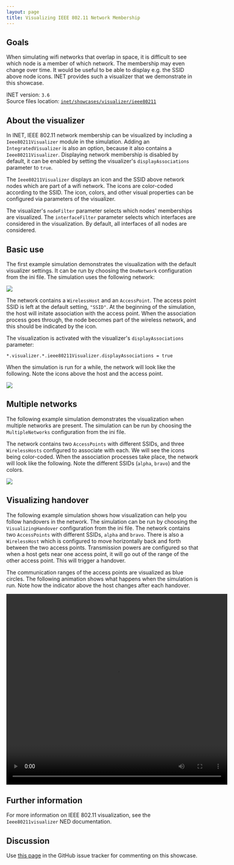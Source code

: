 ```yaml
---
layout: page
title: Visualizing IEEE 802.11 Network Membership
---
```


## Goals

When simulating wifi networks that overlap in space, it is difficult to
see which node is a member of which network. The membership may even
change over time. It would be useful to be able to display e.g. the SSID
above node icons. INET provides such a visualizer that we demonstrate in
this showcase.

INET version: `3.6`<br>
Source files location: <a href="https://github.com/inet-framework/inet-showcases/tree/master/visualizer/ieee80211" target="_blank">`inet/showcases/visualizer/ieee80211`</a>

## About the visualizer

In INET, IEEE 802.11 network membership can be visualized by including a
`Ieee80211Visualizer` module in the simulation. Adding an
`IntegratedVisualizer` is also an option, because it also
contains a `Ieee80211Visualizer`. Displaying network membership
is disabled by default, it can be enabled by setting the visualizer's
`displayAssociations` parameter to `true`.

The `Ieee80211Visualizer` displays an icon and the SSID above
network nodes which are part of a wifi network. The icons are
color-coded according to the SSID. The icon, colors, and other visual
properties can be configured via parameters of the visualizer.
<!--The icon is also displayed above nodes that create the networks, e.g. access points.-->
<!--Additionally, the icon indicates the signal strength present at the
location of a given node. TODO: how is it indicated? and how does it work?-->

The visualizer's `nodeFilter` parameter selects which nodes'
memberships are visualized. The `interfaceFilter` parameter
selects which interfaces are considered in the visualization. By
default, all interfaces of all nodes are considered.

## Basic use

The first example simulation demonstrates the visualization with the
default visualizer settings. It can be run by choosing the
`OneNetwork` configuration from the ini file. The simulation
uses the following network:

<img class="screen" src="simplenetwork.png">

The network contains a `WirelessHost` and an
`AccessPoint`. The access point SSID is left at the default
setting, `"SSID"`. At the beginning of the simulation, the host
will initate association with the access point. When the association
process goes through, the node becomes part of the wireless network, and
this should be indicated by the icon.

The visualization is activated with the visualizer's
`displayAssociations` parameter:

``` {.snippet}
*.visualizer.*.ieee80211Visualizer.displayAssociations = true
```

When the simulation is run for a while, the network will look like the
following. Note the icons above the host and the access point.

<img class="screen" src="displayassoc.png">

## Multiple networks

The following example simulation demonstrates the visualization when
multiple networks are present. The simulation can be run by choosing the
`MultipleNetworks` configuration from the ini file.

The network contains two `AccessPoints` with different SSIDs,
and three `WirelessHosts` configured to associate with each. We
will see the icons being color-coded. When the association processes
take place, the network will look like the following. Note the different
SSIDs (`alpha`, `bravo`) and the colors.

<img class="screen" src="advanced.png"> <!--
TODO
There are 2 wireless networks, with different colors.
The icon indicates signal strength. The node close to access point alpha has the strongest signal,
the node farther away from access point alpha has the second strongest.
The wall reduces the strength of the signal from access point bravo. It depends on distance as well.
So, A1 has 4 bars, A2 3 bars, B1 2 bars, B2 one bar. Or something like that.
-->

## Visualizing handover

The following example simulation shows how visualization can help you
follow handovers in the network. The simulation can be run by choosing
the `VisualizingHandover` configuration from the ini file. The
network contains two `AccessPoints` with different SSIDs,
`alpha` and `bravo`. There is also a
`WirelessHost` which is configured to move horizontally back
and forth between the two access points. Transmission powers are
configured so that when a host gets near one access point, it will go
out of the range of the other access point. This will trigger a
handover.

The communication ranges of the access points are visualized as blue
circles. The following animation shows what happens when the simulation
is run. Note how the indicator above the host changes after each
handover.

<video controls loop autoplay src="handover10.mp4" width="580" height="500" onclick="this.paused ? this.play() : this.pause();">
</video>
<!--internal video recording, animation speed node, run in fast mode-->

## Further information

For more information on IEEE 802.11 visualization, see the
`Ieee80211visualizer` NED documentation.

## Discussion

Use <a href="https://github.com/inet-framework/inet-showcases/issues/4" target="_blank">this page</a>
in the GitHub issue tracker for commenting on this showcase.
